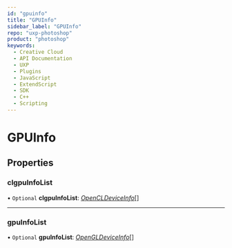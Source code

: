 ```yaml
---
id: "gpuinfo"
title: "GPUInfo"
sidebar_label: "GPUInfo"
repo: "uxp-photoshop"
product: "photoshop"
keywords:
  - Creative Cloud
  - API Documentation
  - UXP
  - Plugins
  - JavaScript
  - ExtendScript
  - SDK
  - C++
  - Scripting
---
```


# GPUInfo

## Properties

### clgpuInfoList

• `Optional` **clgpuInfoList**: [*OpenCLDeviceInfo*](/ps_reference/interfaces/opencldeviceinfo/)[]

___

### gpuInfoList

• `Optional` **gpuInfoList**: [*OpenGLDeviceInfo*](/ps_reference/interfaces/opengldeviceinfo/)[]
